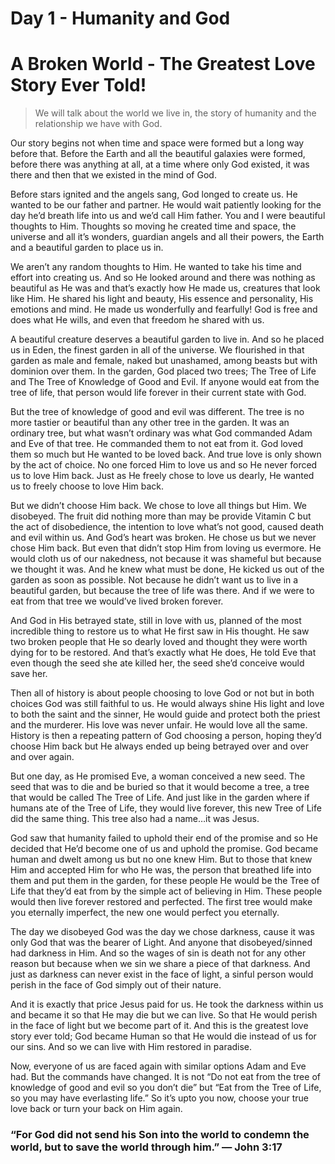 # Day 1 - Humanity and God
# A Broken World - The Greatest Love Story Ever Told!

> We will talk about the world we live in, the story of humanity and the relationship we have with God.

Our story begins not when time and space were formed but a long way before that. Before the Earth and all the beautiful galaxies were formed, before there was anything at all, at a time where only God existed, it was there and then that we existed in the mind of God. 

Before stars ignited and the angels sang, God longed to create us. He wanted to be our father and partner. He would wait patiently looking for the day he’d breath life into us and we’d call Him father. You and I were beautiful thoughts to Him. Thoughts so moving he created time and space, the universe and all it’s wonders, guardian angels and all their powers, the Earth and a beautiful garden to place us in. 

We aren’t any random thoughts to Him. He wanted to take his time and effort into creating us. And so He looked around and there was nothing as beautiful as He was and that’s exactly how He made us, creatures that look like Him. He shared his light and beauty, His essence and personality, His emotions and mind. He made us wonderfully and fearfully! God is free and does what He wills, and even that freedom he shared with us. 

A beautiful creature deserves a beautiful garden to live in. And so he placed us in Eden, the finest garden in all of the universe. We flourished in that garden as male and female, naked but unashamed, among beasts but with dominion over them.  In the garden, God placed two trees; The Tree of Life and The Tree of Knowledge of Good and Evil. If anyone would eat from the tree of life, that person would life forever in their current state with God. 

But the tree of knowledge of good and evil was different. The tree is no more tastier or beautiful than any other tree in the garden. It was an ordinary tree, but what wasn’t ordinary was what God commanded Adam and Eve of that tree. He commanded them to not eat from it. God loved them so much but He wanted to be loved back. And true love is only shown by the act of choice. No one forced Him to love us and so He never forced us to love Him back. Just as He freely chose to love us dearly, He wanted us to freely choose to love Him back. 

But we didn’t choose Him back. We chose to love all things but Him. We disobeyed. The fruit did nothing more than may be provide Vitamin C but the act of disobedience, the intention to love what’s not good, caused death and evil within us. And God’s heart was broken. He chose us but we never chose Him back. But even that didn’t stop Him from loving us evermore. He would cloth us of our nakedness, not because it was shameful but because we thought it was. And he knew what must be done, He kicked us out of the garden as soon as possible. Not because he didn’t want us to live in a beautiful garden, but because the tree of life was there. And if we were to eat from that tree we would’ve lived broken forever. 

And God in His betrayed state, still in love with us, planned of the most incredible thing to restore us to what He first saw in His thought. He saw two broken people that He so dearly loved and thought they were worth dying for to be restored. And that’s exactly what He does, He told Eve that even though the seed she ate killed her, the seed she’d conceive would save her.

Then all of history is about people choosing to love God or not but in both choices God was still faithful to us. He would always shine His light and love to both the saint and the sinner, He would guide and protect both the priest and the murderer. His love was never unfair. He would love all the same. History is then a repeating pattern of God choosing a person, hoping they’d choose Him back but He always ended up being betrayed over and over and over again. 

But one day, as He promised Eve, a woman conceived a new seed. The seed that was to die and be buried so that it would become a tree, a tree that would be called The Tree of Life. And just like in the garden where if humans ate of the Tree of Life, they would live forever, this new Tree of Life did the same thing. This tree also had a name…it was Jesus.  

God saw that humanity failed to uphold their end of the promise and so He decided that He’d become one of us and uphold the promise. God became human and dwelt among us but no one knew Him. But to those that knew Him and accepted Him for who He was, the person that breathed life into them and put them in the garden, for these people He would be the Tree of Life that they’d eat from by the simple act of believing in Him. These people would then live forever restored and perfected. The first tree would make you eternally imperfect, the new one would perfect you eternally. 

The day we disobeyed God was the day we chose darkness, cause it was only God that was the bearer of Light. And anyone that disobeyed/sinned had darkness in Him. And so the wages of sin is death not for any other reason but because when we sin we share a piece of that darkness. And just as darkness can never exist in the face of light, a sinful person would perish in the face of God simply out of their nature. 

And it is exactly that price Jesus paid for us. He took the darkness within us and became it so that He may die but we can live. So that He would perish in the face of light but we become part of it. And this is the greatest love story ever told; God became Human so that He would die instead of us for our sins. And so we can live with Him restored in paradise. 

Now, everyone of us are faced again with similar options Adam and Eve had. But the commands have changed. It is not “Do not eat from the tree of knowledge of good and evil so you don’t die” but “Eat from the Tree of Life, so you may have everlasting life.” So it’s upto you now, choose your true love back or turn your back on Him again. 

### **“For God did not send his Son into the world to condemn the world, but to save the world through him.” — John 3:17**